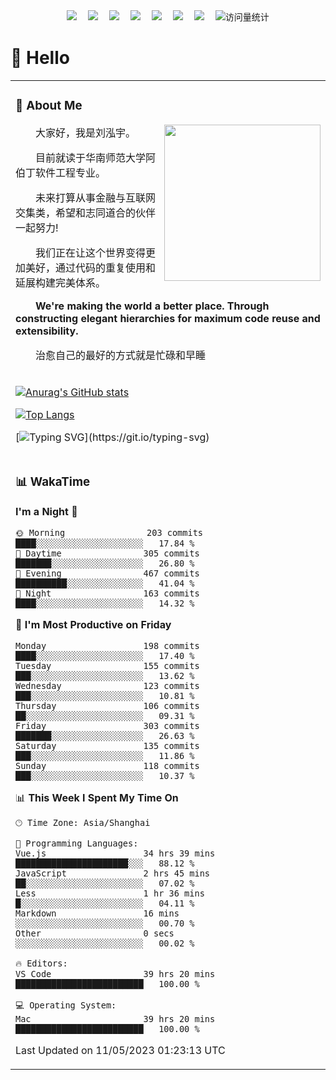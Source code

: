

<!--
**david188888/david188888** is a ✨ _special_ ✨ repository because its `README.md` (this file) appears on your GitHub profile.

Here are some ideas to get you started:

- 🔭 I’m currently working on ...
- 🌱 I’m currently learning ...
- 👯 I’m looking to collaborate on ...
- 🤔 I’m looking for help with ...
- 💬 Ask me about ...
- 📫 How to reach me: ...
- 😄 Pronouns: ...
- ⚡ Fun fact: ...
-->
  <!-- profile logo 个人资料徽标 -->
  <div align="center">
    <a href="https://blog.sunguoqi.com/"><img src="https://img.shields.io/badge/Website-博客-blue" /></a>&emsp;
    <a href="https://twitter.com/sun0225SUN/"><img src="https://img.shields.io/badge/Twitter-推特-blue" /></a>&emsp;
    <a href="https://www.youtube.com/channel/UC4nDk0V8I1c6m3CIo0F2LIQ"><img src="https://img.shields.io/badge/YouTube-油管-c32136" /></a>&emsp;
    <a href="https://box.sunguoqi.com/weixin_mp"><img src="https://img.shields.io/badge/WeChat-微信-07c160" /></a>&emsp;
    <a href="https://space.bilibili.com/448488855/"><img src="https://img.shields.io/badge/Bilibili-B站-ff69b4" /></a>&emsp;
    <a href="https://blog.csdn.net/weixin_50915462/"><img src="https://img.shields.io/badge/CSDN-论坛-c32136" /></a>&emsp;
    <a href="https://www.zhihu.com/people/sunguoqi/"><img src="https://img.shields.io/badge/Zhihu-知乎-blue" /></a>&emsp;
    <!-- visitor statistics logo 访客数统计徽标 -->
    <img src="https://komarev.com/ghpvc/?username=sun0225SUN&label=Views&color=0e75b6&style=flat" alt="访问量统计" />
    <!--  <img src="https://visitor-badge.glitch.me/badge?page_id=sun0225SUN" alt="访客统计" /> -->
  </div>



#  🙋 Hello

<table>
<tr><td>

<!-- About me 关于我 -->
### 🤺 About Me
  
<img align="right" width="250" src="https://cdn.jsdelivr.net/gh/sun0225SUN/sun0225SUN/assets/images/hi.gif" />

<p>&emsp;&emsp;大家好，我是刘泓宇。</p>
<p>&emsp;&emsp;目前就读于华南师范大学阿伯丁软件工程专业。</p>
<p>&emsp;&emsp;未来打算从事金融与互联网交集类，希望和志同道合的伙伴一起努力!</p>
<p>&emsp;&emsp;我们正在让这个世界变得更加美好，通过代码的重复使用和延展构建完美体系。</p>
<p><strong>&emsp;&emsp;We're making the world a better place. Through constructing elegant hierarchies for maximum code reuse and extensibility.</strong></p>
<p>&emsp;&emsp;治愈自己的最好的方式就是忙碌和早睡</p>

</td></tr>

<tr>
<td>

[![Anurag's GitHub stats](https://github-readme-stats.vercel.app/api?username=david188888&&theme=radical)](https://github.com/anuraghazra/github-readme-stats)


[![Top Langs](https://github-readme-stats.vercel.app/api/top-langs/?username=david188888)](https://github.com/anuraghazra/github-readme-stats)

[![Typing SVG](https://readme-typing-svg.demolab.com?font=Fira+Code&pause=1000&color=DB8894E6&center=true&vCenter=true&width=435&lines=Welcome+to+the+David's+world;Enjoy+your+journey!)](https://git.io/typing-svg)
  

  
<tr><td>

<!-- wakatime 统计 -->
### 📊 WakaTime
  
<!--START_SECTION:waka-->
**I'm a Night 🦉** 

```text
🌞 Morning                203 commits         ████░░░░░░░░░░░░░░░░░░░░░   17.84 % 
🌆 Daytime                305 commits         ███████░░░░░░░░░░░░░░░░░░   26.80 % 
🌃 Evening                467 commits         ██████████░░░░░░░░░░░░░░░   41.04 % 
🌙 Night                  163 commits         ████░░░░░░░░░░░░░░░░░░░░░   14.32 % 
```
📅 **I'm Most Productive on Friday** 

```text
Monday                   198 commits         ████░░░░░░░░░░░░░░░░░░░░░   17.40 % 
Tuesday                  155 commits         ███░░░░░░░░░░░░░░░░░░░░░░   13.62 % 
Wednesday                123 commits         ███░░░░░░░░░░░░░░░░░░░░░░   10.81 % 
Thursday                 106 commits         ██░░░░░░░░░░░░░░░░░░░░░░░   09.31 % 
Friday                   303 commits         ███████░░░░░░░░░░░░░░░░░░   26.63 % 
Saturday                 135 commits         ███░░░░░░░░░░░░░░░░░░░░░░   11.86 % 
Sunday                   118 commits         ███░░░░░░░░░░░░░░░░░░░░░░   10.37 % 
```


📊 **This Week I Spent My Time On** 

```text
🕑︎ Time Zone: Asia/Shanghai

💬 Programming Languages: 
Vue.js                   34 hrs 39 mins      ██████████████████████░░░   88.12 % 
JavaScript               2 hrs 45 mins       ██░░░░░░░░░░░░░░░░░░░░░░░   07.02 % 
Less                     1 hr 36 mins        █░░░░░░░░░░░░░░░░░░░░░░░░   04.11 % 
Markdown                 16 mins             ░░░░░░░░░░░░░░░░░░░░░░░░░   00.70 % 
Other                    0 secs              ░░░░░░░░░░░░░░░░░░░░░░░░░   00.02 % 

🔥 Editors: 
VS Code                  39 hrs 20 mins      █████████████████████████   100.00 % 

💻 Operating System: 
Mac                      39 hrs 20 mins      █████████████████████████   100.00 % 
```


 Last Updated on 11/05/2023 01:23:13 UTC
<!--END_SECTION:waka-->
  
</td></tr>

